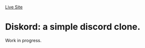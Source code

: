 [Live Site](http://www.diskord.io "Diskord Homepage")

# Diskord: a simple discord clone. 

Work in progress.

